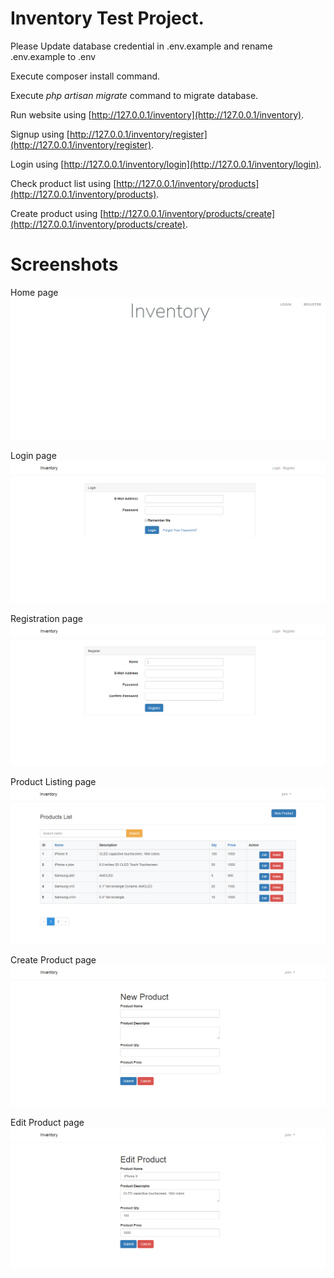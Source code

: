 # Inventory Test Project.
Please Update database credential in .env.example and rename .env.example to .env

Execute composer install command.

Execute *php artisan migrate* command to migrate database.

Run website using [http://127.0.0.1/inventory](http://127.0.0.1/inventory).

Signup using [http://127.0.0.1/inventory/register](http://127.0.0.1/inventory/register).

Login using [http://127.0.0.1/inventory/login](http://127.0.0.1/inventory/login).

Check product list using [http://127.0.0.1/inventory/products](http://127.0.0.1/inventory/products).

Create product using [http://127.0.0.1/inventory/products/create](http://127.0.0.1/inventory/products/create).

# Screenshots
Home page
![Home](home.png)

Login page
![Login](login.png)

Registration page
![Register](register.png)

Product Listing page
![Product_listing](product-listing.png)

Create Product page
![Create_product](product-create.png)

Edit Product page
![Edit_product](product-edit.png)
